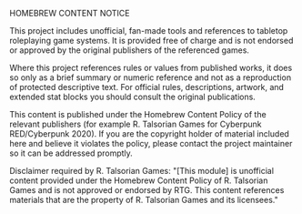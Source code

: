 HOMEBREW CONTENT NOTICE

This project includes unofficial, fan-made tools and references to tabletop
roleplaying game systems. It is provided free of charge and is not endorsed or
approved by the original publishers of the referenced games.

Where this project references rules or values from published works, it does so
only as a brief summary or numeric reference and not as a reproduction of
protected descriptive text. For official rules, descriptions, artwork, and
extended stat blocks you should consult the original publications.

This content is published under the Homebrew Content Policy of the relevant
publishers (for example R. Talsorian Games for Cyberpunk RED/Cyberpunk 2020).
If you are the copyright holder of material included here and believe it
violates the policy, please contact the project maintainer so it can be
addressed promptly.

Disclaimer required by R. Talsorian Games:
"[This module] is unofficial content provided under the Homebrew Content
Policy of R. Talsorian Games and is not approved or endorsed by RTG. This
content references materials that are the property of R. Talsorian Games and
its licensees."
